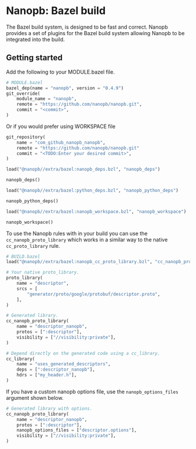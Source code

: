 # Nanopb: Bazel build
The Bazel build system, is designed to be fast and correct. Nanopb provides a
set of plugins for the Bazel build system allowing Nanopb to be integrated 
into the build.

## Getting started
Add the following to your MODULE.bazel file.
``` py 
# MODULE.bazel
bazel_dep(name = "nanopb", version = "0.4.9")
git_override(
    module_name = "nanopb",
    remote = "https://github.com/nanopb/nanopb.git",
    commit = "<commit>",
)
```

Or if you would prefer using WORKSPACE file
```py
git_repository(
    name = "com_github_nanopb_nanopb",
    remote = "https://github.com/nanopb/nanopb.git"
    commit = "<TODO:Enter your desired commit>",
)

load("@nanopb//extra/bazel:nanopb_deps.bzl", "nanopb_deps")

nanopb_deps()

load("@nanopb//extra/bazel:python_deps.bzl", "nanopb_python_deps")

nanopb_python_deps()

load("@nanopb//extra/bazel:nanopb_workspace.bzl", "nanopb_workspace")

nanopb_workspace()
```

To use the Nanopb rules with in your build you can use the 
`cc_nanopb_proto_library` which works in a similar way to the native
`cc_proto_library` rule.
```  py
# BUILD.bazel
load("@nanopb//extra/bazel:nanopb_cc_proto_library.bzl", "cc_nanopb_proto_library")

# Your native proto_library.
proto_library(
    name = "descriptor",
    srcs = [
        "generator/proto/google/protobuf/descriptor.proto",
    ],
)

# Generated library.
cc_nanopb_proto_library(
    name = "descriptor_nanopb",
    protos = [":descriptor"],
    visibility = ["//visibility:private"],
)

# Depend directly on the generated code using a cc_library.
cc_library(
    name = "uses_generated_descriptors",
    deps = [":descriptor_nanopb"],
    hdrs = ["my_header.h"],
)
```

If you have a custom nanopb options file, use the `nanopb_options_files` argument shown below.
```  py
# Generated library with options.
cc_nanopb_proto_library(
    name = "descriptor_nanopb",
    protos = [":descriptor"],
    nanopb_options_files = ["descriptor.options"],
    visibility = ["//visibility:private"],
)
```
